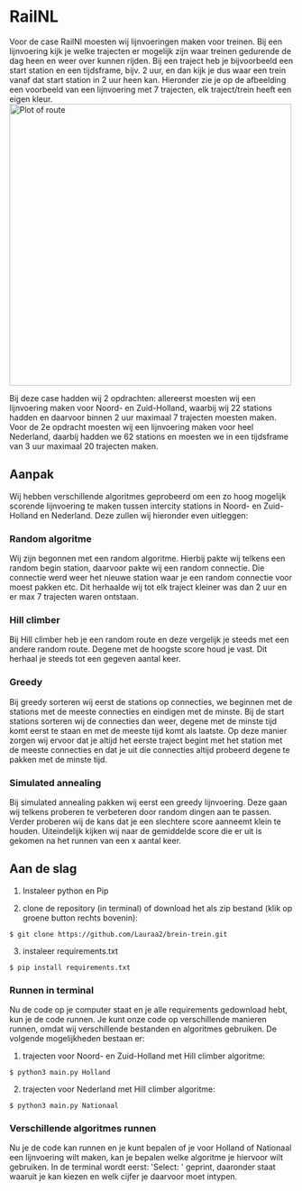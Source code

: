 # RailNL

Voor de case RailNl moesten wij lijnvoeringen maken voor treinen. Bij een lijnvoering kijk je welke trajecten er mogelijk zijn waar treinen gedurende de dag heen en weer over kunnen rijden. Bij een traject heb je bijvoorbeeld een start station en een tijdsframe, bijv. 2 uur, en dan kijk je dus waar een trein vanaf dat start station in 2 uur heen kan. Hieronder zie je op de afbeelding een voorbeeld van een lijnvoering met 7 trajecten, elk traject/trein heeft een eigen kleur. 
<img width="500" alt="Plot of route" src="https://user-images.githubusercontent.com/58465462/122235804-487a1300-cebe-11eb-9a86-a57b5b5f1eb0.png">

Bij deze case hadden wij 2 opdrachten: allereerst moesten wij een lijnvoering maken voor Noord- en Zuid-Holland, waarbij wij 22 stations hadden en daarvoor binnen 2 uur maximaal 7 trajecten moesten maken. Voor de 2e opdracht moesten wij een lijnvoering maken voor heel Nederland, daarbij hadden we 62 stations en moesten we in een tijdsframe van 3 uur maximaal 20 trajecten maken.


## Aanpak
Wij hebben verschillende algoritmes geprobeerd om een zo hoog mogelijk scorende lijnvoering te maken tussen intercity stations in Noord- en Zuid-Holland en Nederland. Deze zullen wij hieronder even uitleggen:


### Random algoritme
Wij zijn begonnen met een random algoritme. Hierbij pakte wij telkens een random begin station, daarvoor pakte wij een random connectie. Die connectie werd weer het nieuwe station waar je een random connectie voor moest pakken etc. Dit herhaalde wij tot elk traject kleiner was dan 2 uur en er max 7 trajecten waren ontstaan.


### Hill climber
Bij Hill climber heb je een random route en deze vergelijk je steeds met een andere random route. Degene met de hoogste score houd je vast. Dit herhaal je steeds tot een gegeven aantal keer.


### Greedy
Bij greedy sorteren wij eerst de stations op connecties, we beginnen met de stations met de meeste connecties en eindigen met de minste. Bij de start stations sorteren wij de connecties dan weer, degene met de minste tijd komt eerst te staan en met de meeste tijd komt als laatste. Op deze manier zorgen wij ervoor dat je altijd het eerste traject begint met het station met de meeste connecties en dat je uit die connecties altijd probeerd degene te pakken met de minste tijd.


### Simulated annealing
Bij simulated annealing pakken wij eerst een greedy lijnvoering. Deze gaan wij telkens proberen te verbeteren door random dingen aan te passen. Verder proberen wij de kans dat je een slechtere score aanneemt klein te houden. Uiteindelijk kijken wij naar de gemiddelde score die er uit is gekomen na het runnen van een x aantal keer.


## Aan de slag 

1. Instaleer python en Pip

2. clone de repository (in terminal) of download het als zip bestand (klik op groene button rechts bovenin):
```
$ git clone https://github.com/Lauraa2/brein-trein.git
```

3. instaleer requirements.txt
```
$ pip install requirements.txt
```


### Runnen in terminal
Nu de code op je computer staat en je alle requirements gedownload hebt, kun je de code runnen. Je kunt onze code op verschillende manieren runnen, omdat wij verschillende bestanden en algoritmes gebruiken. De volgende mogelijkheden bestaan er:

1. trajecten voor Noord- en Zuid-Holland met Hill climber algoritme:
```
$ python3 main.py Holland
```

2. trajecten voor Nederland met Hill climber algoritme:
```
$ python3 main.py Nationaal
```


### Verschillende algoritmes runnen
Nu je de code kan runnen en je kunt bepalen of je voor Holland of Nationaal een lijnvoering wilt maken, kan je bepalen welke algoritme je hiervoor wilt gebruiken. In de terminal wordt eerst: 'Select: ' geprint, daaronder staat waaruit je kan kiezen en welk cijfer je daarvoor moet intypen. 